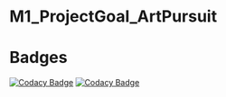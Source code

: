 # M1_ProjectGoal_ArtPursuit
# Badges
[![Codacy Badge](https://api.codacy.com/project/badge/Grade/8b115ff81de0467b893ca8e7e03a69b2)](https://app.codacy.com/gh/artpursuit/M1_Art_Pursuit_App?utm_source=github.com&utm_medium=referral&utm_content=artpursuit/M1_Art_Pursuit_App&utm_campaign=Badge_Grade_Settings)
[![Codacy Badge](https://app.codacy.com/project/badge/Grade/357ef4cc375947e5a980fb8c17bfa5f7)](https://www.codacy.com/gh/artpursuit/M1_Art_Pursuit_App/dashboard?utm_source=github.com&amp;utm_medium=referral&amp;utm_content=artpursuit/M1_Art_Pursuit_App&amp;utm_campaign=Badge_Grade)

